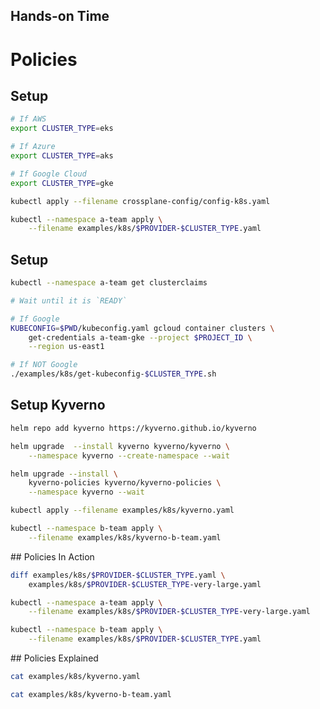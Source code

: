 <!-- .slide: data-background="../img/background/hands-on.jpg" -->
## Hands-on Time

# Policies


## Setup

```bash
# If AWS
export CLUSTER_TYPE=eks

# If Azure
export CLUSTER_TYPE=aks

# If Google Cloud
export CLUSTER_TYPE=gke

kubectl apply --filename crossplane-config/config-k8s.yaml

kubectl --namespace a-team apply \
    --filename examples/k8s/$PROVIDER-$CLUSTER_TYPE.yaml
```


## Setup

```bash
kubectl --namespace a-team get clusterclaims

# Wait until it is `READY`

# If Google
KUBECONFIG=$PWD/kubeconfig.yaml gcloud container clusters \
    get-credentials a-team-gke --project $PROJECT_ID \
    --region us-east1

# If NOT Google
./examples/k8s/get-kubeconfig-$CLUSTER_TYPE.sh
```


## Setup Kyverno

```bash
helm repo add kyverno https://kyverno.github.io/kyverno

helm upgrade  --install kyverno kyverno/kyverno \
    --namespace kyverno --create-namespace --wait

helm upgrade --install \
    kyverno-policies kyverno/kyverno-policies \
    --namespace kyverno --wait

kubectl apply --filename examples/k8s/kyverno.yaml

kubectl --namespace b-team apply \
    --filename examples/k8s/kyverno-b-team.yaml
```


## Policies In Action

```bash
diff examples/k8s/$PROVIDER-$CLUSTER_TYPE.yaml \
    examples/k8s/$PROVIDER-$CLUSTER_TYPE-very-large.yaml

kubectl --namespace a-team apply \
    --filename examples/k8s/$PROVIDER-$CLUSTER_TYPE-very-large.yaml

kubectl --namespace b-team apply \
    --filename examples/k8s/$PROVIDER-$CLUSTER_TYPE.yaml
```


## Policies Explained

```bash
cat examples/k8s/kyverno.yaml

cat examples/k8s/kyverno-b-team.yaml
```